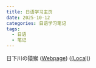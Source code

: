 ```yaml
---
title: 日语学习主页
date: 2025-10-12
categories: 日语学习笔记
tags:
  - 日语
  - 笔记
---
```


日下川の猿猴 ([Webpage](https://tadoku.org/japanese/book/47659/#bd-look-inside)) ([(Local)](./learn-japanese/monkeys-of-kusakagawa.md))
